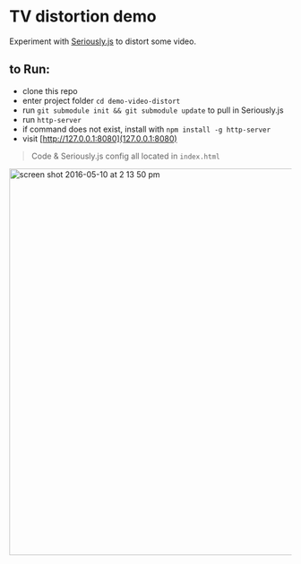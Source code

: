 # TV distortion demo

Experiment with [Seriously.js](https://github.com/brianchirls/Seriously.js/) to distort some video.

## to Run:

* clone this repo
* enter project folder `cd demo-video-distort`
* run `git submodule init && git submodule update` to pull in Seriously.js
* run `http-server`
 * if command does not exist, install with `npm install -g http-server`
* visit [http://127.0.0.1:8080](127.0.0.1:8080)

> Code & Seriously.js config all located in `index.html`

<img width="691" alt="screen shot 2016-05-10 at 2 13 50 pm" src="https://cloud.githubusercontent.com/assets/8388/15157714/cf518fe6-16ba-11e6-8183-1504df48a41f.png">

